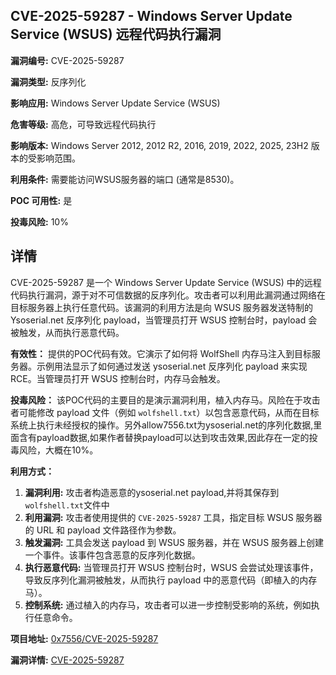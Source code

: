 ## CVE-2025-59287 - Windows Server Update Service (WSUS) 远程代码执行漏洞

**漏洞编号:** CVE-2025-59287

**漏洞类型:** 反序列化

**影响应用:** Windows Server Update Service (WSUS)

**危害等级:** 高危，可导致远程代码执行

**影响版本:** Windows Server 2012, 2012 R2, 2016, 2019, 2022, 2025, 23H2 版本的受影响范围。

**利用条件:** 需要能访问WSUS服务器的端口 (通常是8530)。

**POC 可用性:** 是

**投毒风险:** 10%

## 详情

CVE-2025-59287 是一个 Windows Server Update Service (WSUS) 中的远程代码执行漏洞，源于对不可信数据的反序列化。攻击者可以利用此漏洞通过网络在目标服务器上执行任意代码。该漏洞的利用方法是向 WSUS 服务器发送特制的 Ysoserial.net 反序列化 payload，当管理员打开 WSUS 控制台时，payload 会被触发，从而执行恶意代码。

**有效性：**
提供的POC代码有效。它演示了如何将 WolfShell 内存马注入到目标服务器。示例用法显示了如何通过发送 ysoserial.net 反序列化 payload 来实现 RCE。当管理员打开 WSUS 控制台时，内存马会触发。

**投毒风险：**
该POC代码的主要目的是演示漏洞利用，植入内存马。风险在于攻击者可能修改 payload 文件（例如 `wolfshell.txt`）以包含恶意代码，从而在目标系统上执行未经授权的操作。另外allow7556.txt为ysoserial.net的序列化数据,里面含有payload数据,如果作者替换payload可以达到攻击效果,因此存在一定的投毒风险，大概在10%。

**利用方式：**
1.  **漏洞利用:** 攻击者构造恶意的ysoserial.net payload,并将其保存到`wolfshell.txt`文件中
2.  **利用漏洞:** 攻击者使用提供的 `CVE-2025-59287` 工具，指定目标 WSUS 服务器的 URL 和 payload 文件路径作为参数。
3.  **触发漏洞:**  工具会发送 payload 到 WSUS 服务器，并在 WSUS 服务器上创建一个事件。该事件包含恶意的反序列化数据。
4.  **执行恶意代码:** 当管理员打开 WSUS 控制台时，WSUS 会尝试处理该事件，导致反序列化漏洞被触发，从而执行 payload 中的恶意代码（即植入的内存马）。
5.  **控制系统:**  通过植入的内存马，攻击者可以进一步控制受影响的系统，例如执行任意命令。

**项目地址:** [0x7556/CVE-2025-59287](https://github.com/0x7556/CVE-2025-59287)

**漏洞详情:** [CVE-2025-59287](https://nvd.nist.gov/vuln/detail/CVE-2025-59287)